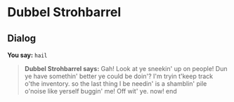 # Dubbel Strohbarrel


## Dialog

**You say:** `hail`



>**Dubbel Strohbarrel says:** Gah! Look at ye sneekin' up on people! Dun ye have somethin' better ye could be doin'?  I'm tryin t'keep track o'the inventory. so the last thing I be needin' is a shamblin' pile o'noise like yerself buggin' me!  Off wit' ye. now!
end
